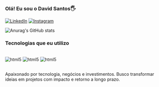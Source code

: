 ### Olá! Eu sou o David Santos🖐️

[![LinkedIn](https://img.shields.io/badge/LinkedIn-0077B5?style=for-the-badge&logo=linkedin&logoColor=white)](https://www.linkedin.com/in/davidsantosss/)
[![Instagram](https://img.shields.io/badge/Instagram-E4405F?style=for-the-badge&logo=instagram&logoColor=white)](https://www.instagram.com/daviidss_/)

![Anurag's GitHub stats](https://github-readme-stats.vercel.app/api?username=DavidSantos&show_icons=true&theme=dark)

### Tecnologias que eu utilizo

<div style="display: inline_block"><br/>
    <img align ="center" alt = "html5" src="https://img.shields.io/badge/Java-ED8B00?style=for-the-badge&logo=openjdk&logoColor=white">
    <img align ="center" alt = "html5" src="https://img.shields.io/badge/Spring-6DB33F?style=for-the-badge&logo=spring&logoColor=white">
    <img align ="center" alt = "html5" src="https://img.shields.io/badge/MySQL-00000F?style=for-the-badge&logo=mysql&logoColor=white">

</div><br/>

Apaixonado por tecnologia, negócios e investimentos. Busco transformar ideias em projetos com impacto e retorno a longo prazo.
